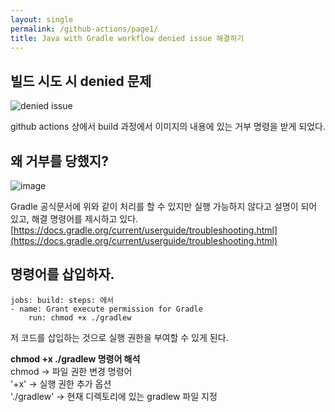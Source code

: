 ```yaml
---
layout: single
permalink: /github-actions/page1/
title: Java with Gradle workflow denied issue 해결하기
---
```


## 빌드 시도 시 denied 문제
![denied issue](https://github.com/user-attachments/assets/0e660572-8982-41a4-ab70-00bb4f24e153)

github actions 상에서 build 과정에서 이미지의 내용에 있는 거부 명령을 받게 되었다.

## 왜 거부를 당했지?
![image](https://github.com/user-attachments/assets/b445ed0b-8db5-4f32-b45c-93bd283723fa)

Gradle 공식문서에 위와 같이 처리를 할 수 있지만 실행 가능하지 않다고 설명이 되어 있고, 해결 명령어를 제시하고 있다.  
[https://docs.gradle.org/current/userguide/troubleshooting.html](https://docs.gradle.org/current/userguide/troubleshooting.html)

## 명령어를 삽입하자.
```
jobs: build: steps: 에서  
- name: Grant execute permission for Gradle
    run: chmod +x ./gradlew
```

저 코드를 삽입하는 것으로 실행 권한을 부여할 수 있게 된다.

**chmod +x ./gradlew 명령어 해석**  
chmod -> 파일 권한 변경 명령어  
'+x' -> 실행 권한 추가 옵션  
'./gradlew' -> 현재 디렉토리에 있는 gradlew 파일 지정

